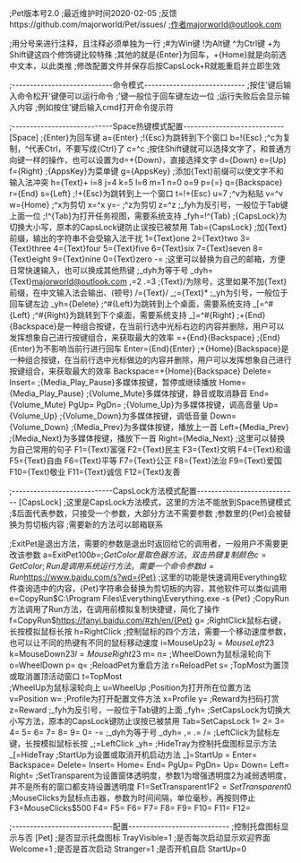 ;Pet版本号2.0
;最近维护时间2020-02-05
;反馈https://github.com/majorworld/Pet/issues/
;作者majorworld@outlook.com

;用分号来进行注释，且注释必须单独为一行
;#为Win键 !为Alt键 ^为Ctrl键 +为Shift键这四个修饰键比较特殊
;其他的就是{Enter}为回车，+{Home}就是向前选中文本，以此类推
;修改配置文件并保存后按CapsLock+R就能重启并立即生效





;----------------------------命令模式----------------------------
;按住'键后输入命令松开'键便可以运行命令
;'键一般位于回车键左边一位
;运行失败后会显示输入内容
;例如按住'键后输入cmd打开命令提示符






;----------------------------Space热键模式配置----------------------------
[Space]
;{Enter}为回车键
a={Enter}
;!{Esc}为跳转到下个窗口
b=!{Esc}
;^c为复制，^代表Ctrl，不要写成{Ctrl}了
c=^c
;按住Shift键就可以选择文字了，和普通方向键一样的操作，也可以设置为d=+{Down}，直接选择文字
d={Down}
e={Up}
f={Right}
;{AppsKey}为菜单键
g={AppsKey}
;添加{Text}前缀可以使文字不和输入法冲突
h={Text}+
i=8
j=4
k=5
l=6
m=1
n=0
o=9
p={=}
q={Backspace}
r={End}
s={Left}
;!+{Esc}为跳转到上一个窗口
t=!+{Esc}
u=7
;^v为粘贴
v=^v
w={Home}
;^x为剪切
x=^x
y=-
;^z为剪切
z=^z
;_fyh为反引号，一般位于Tab键上面一位
;!^{Tab}为打开任务视图，需要系统支持
_fyh=!^{Tab}
;{CapsLock}为切换大小写，原本的CapsLock键防止误按已被禁用
Tab={CapsLock}
;加{Text}前缀，输出的字符串不会受输入法干扰
1={Text}one
2={Text}two
3={Text}three
4={Text}four
5={Text}five
6={Text}six
7={Text}seven
8={Text}eight
9={Text}nine
0={Text}zero
-=
;这里可以替换为自己的邮箱，方便日常快速输入，也可以换成其他热键
;_dyh为等于号
_dyh={Text}majorworld@outlook.com
,=2
.=3
;{Text}/为除号，这里如果不加{Text}前缀，在中文输入法会输出、(顿号)
/={Text}/
_;={Text}*
;_yh为引号，一般位于回车键左边
_yh={Delete}
;^#{Left}为跳转到上个桌面，需要系统支持
_[=^#{Left}
;^#{Right}为跳转到下个桌面，需要系统支持
_]=^#{Right}
;+{End}{Backspace}是一种组合按键，在当前行选中光标右边的内容并删除，用户可以发挥想象自己进行按键组合，来获取最大的效率
\=+{End}{Backspace}
;{End}{Enter}为不影响当前行进行回车
Enter={End}{Enter}
;+{Home}{Backspace}是一种组合按键，在当前行选中光标做边的内容并删除，用户可以发挥想象自己进行按键组合，来获取最大的效率
Backspace=+{Home}{Backspace}
Delete=
Insert=
;{Media_Play_Pause}多媒体按键，暂停或继续播放
Home={Media_Play_Pause}
;{Volume_Mute}多媒体按键，静音或取消静音
End={Volume_Mute}
PgUp=
PgDn=
;{Volume_Up}为多媒体按键，调高音量
Up={Volume_Up}
;{Volume_Down}为多媒体按键，调低音量
Down={Volume_Down}
;{Media_Prev}为多媒体按键，播放上一首
Left={Media_Prev}
;{Media_Next}为多媒体按键，播放下一首
Right={Media_Next}
;这里可以替换为自己常用的句子
F1={Text}富强
F2={Text}民主
F3={Text}文明
F4={Text}和谐
F5={Text}自由
F6={Text}平等
F7={Text}公正
F8={Text}法治
F9={Text}爱国
F10={Text}敬业
F11={Text}诚信
F12={Text}友善






;----------------------------CapsLock方法模式配置----------------------------
[CapsLock]
;这里是CapsLock方法模式，这里的方法不能放到Space热键模式
;$后面代表参数，只接受一个参数，大部分方法不需要参数
;参数里的{Pet}会被替换为剪切板内容
;需要新的方法可以邮箱联系

;ExitPet是退出方法，需要的参数是退出时返回给它的调用者，一般用户不需要更改该参数
a=ExitPet$100
b=
;GetColor是取色器方法，双击热键复制颜色
c=GetColor
;Run是调用系统运行方法，需要一个命令参数
d=Run$https://www.baidu.com/s?wd={Pet}
;这里的功能是快速调用Everything软件查询选中的内容，{Pet}字符串会替换为剪切板的内容，其他软件可以类似调用
e=CopyRun$C:\Program Files\Everything\Everything.exe -s {Pet}
;CopyRun方法调用了Run方法，在调用前模拟复制快捷键，简化了操作
f=CopyRun$https://fanyi.baidu.com/#zh/en/{Pet}
g=
;RightClick鼠标右键，长按模拟鼠标长按
h=RightClick
;控制鼠标的四个方法，需要一个移动速度参数，也可以让不同的热键有不同的鼠标移动速度
i=MouseUp$23
j=MouseLeft$23
k=MouseDown$23
l=MouseRight$23
m=
n=
;WheelDown为鼠标滚轮向下
o=WheelDown
p=
q=
;ReloadPet为重启方法
r=ReloadPet
s=
;TopMost为置顶或取消置顶活动窗口
t=TopMost	
;WheelUp为鼠标滚轮向上
u=WheelUp
;Position为打开所在位置方法
v=Position
w=
;Profile为打开配置文件方法
x=Profile
y=
;Reward为扫码打赏
z=Reward
;_fyh为反引号，一般位于Tab键的上面
_fyh=
;SetCapsLock为切换大小写方法，原本的CapsLock键防止误按已被禁用
Tab=SetCapsLock
1=
2=
3=
4=
5=
6=
7=
8=
9=
0=
-=
;_dyh为等于号
_dyh=
,=
.=
/=
;LeftClick为鼠标左键，长按模拟鼠标长按
_;=LeftClick
_yh=
;HideTray为控制托盘图标显示方法
_[=HideTray
;StartUp为设置或取消开机启动方法
_]=StartUp
\=
Enter=
Backspace=
Delete=
Insert=
Home=
End=
PgUp=
PgDn=
Up=
Down=
Left=
Right=
;SetTransparent为设置窗体透明度，参数1为增强透明度2为减弱透明度，并不是所有的窗口都支持设置透明度
F1=SetTransparent$1
F2=SetTransparent$0
;MouseClicks为鼠标点击器，参数为时间间隔，单位毫秒，再按则停止
F3=MouseClicks$500
F4=
F5=
F6=
F7=
F8=
F9=
F10=
F11=
F12=






;----------------------------配置----------------------------
;控制托盘图标显示与否
[Pet]
;是否显示托盘图标
TrayVisible=1
;是否每次启动显示欢迎界面
Welcome=1
;是否是首次启动
Stranger=1
;是否开机自启
StartUp=0
